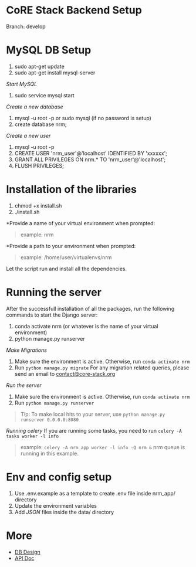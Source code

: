 # CoRE Stack Backend Setup

Branch: develop 

# MySQL DB Setup
1. sudo apt-get update
2. sudo apt-get install mysql-server

*Start MySQL*
1. sudo service mysql start

*Create a new database*
1. mysql -u root -p or sudo mysql (if no password is setup)
2. create database nrm;

*Create a new user*
1. mysql -u root -p
2. CREATE USER 'nrm_user'@'localhost' IDENTIFIED BY 'xxxxxx';
3. GRANT ALL PRIVILEGES ON nrm.* TO 'nrm_user'@'localhost';
4. FLUSH PRIVILEGES;

# Installation of the libraries
1. chmod +x install.sh
2. ./install.sh

*Provide a name of your virtual environment when prompted: 
> example: nrm

*Provide a path to your environment when prompted: 
> example: /home/user/virtualenvs/nrm

Let the script run and install all the dependencies.

# Running the server
After the successfull installation of all the packages, run the following commands to start the Django server:
1. conda activate nrm (or whatever is the name of your virtual environment)
2. python manage.py runserver 

*Make Migrations*
1. Make sure the environment is active. Otherwise, run `conda activate nrm`
2. Run `python manage.py migrate`
For any migration related queries, please send an email to contact@core-stack.org

*Run the server*
1. Make sure the environment is active. Otherwise, run `conda activate nrm`
2. Run `python manage.py runserver`
> Tip: To make local hits to your server, use `python manage.py runserver 0.0.0.0:8080`

*Running celery*
If you are running some tasks, you need to run `celery -A tasks worker -l info`
> example: `celery -A nrm_app worker -l info -Q nrm &` 
nrm queue is running in this example.

# Env and config setup
1. Use .env.example as a template to create .env file inside nrm_app/ directory
2. Update the environment variables
3. Add *JSON* files inside the data/ directory

# More
- [DB Design](https://github.com/core-stack-org/core-stack-backend/wiki/DB-Design) 
- [API Doc](https://github.com/core-stack-org/core-stack-backend/wiki/Project-API-Doc)